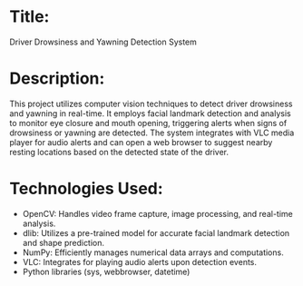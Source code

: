# Title:
Driver Drowsiness and Yawning Detection System

# Description:
This project utilizes computer vision techniques to detect driver drowsiness and yawning in real-time. It employs facial landmark detection and analysis to monitor eye closure and mouth opening, triggering alerts when signs of drowsiness or yawning are detected. The system integrates with VLC media player for audio alerts and can open a web browser to suggest nearby resting locations based on the detected state of the driver.

# Technologies Used:
- OpenCV: Handles video frame capture, image processing, and real-time analysis.
- dlib: Utilizes a pre-trained model for accurate facial landmark detection and shape prediction.
- NumPy: Efficiently manages numerical data arrays and computations.
- VLC: Integrates for playing audio alerts upon detection events.
- Python libraries (sys, webbrowser, datetime)
